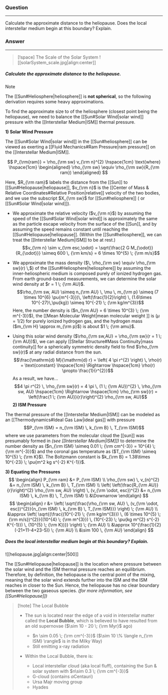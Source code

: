 ### Question
---
Calculate the approximate distance to the heliopause. Does the local interstellar medium begin at this boundary? Explain.

### Answer
---

> [!space] The Scale of the Solar System
> ![[solarSystem_scale.jpg|align:center]]

##### Calculate the approximate distance to the heliopause.

> [!note]
> The [[Sun#Heliosphere|heliosphere]] is **not spherical**, so the following derivation requires some heavy approximations.

To find the approximate size to of the heliosphere (closest point being the heliopause), we need to balance the [[Sun#Solar Wind|solar wind]] pressure with the [[Interstellar Medium|ISM]] thermal pressure.


**1) Solar Wind Pressure**

The [[Sun#Solar Wind|solar wind]] in the [[Sun#heliosphere]] can be viewed as exerting a [[Fluid Mechanics#Ram Pressure|ram pressure]] on the [[Interstellar Medium|ISM]].

$$
P_{\rm{ram}} = \rho_{\rm sw} v_{\rm n}^{2} \hspace{1cm} \text{where} \hspace{1cm}
\begin{aligned}
	\rho_{\rm sw} \equiv \rho_{\rm sw}(R_{\rm ram})
\end{aligned}
$$

Here, $R_{\rm ram}$ labels the distance from the [[Sun]] to [[Sun#Heliopause|heliopause]], $v_{\rm n}$ is the [[Center of Mass & Relative Coordinates#Relative Position|relative]] velocity of the two bodies, and we use the subscript $X_{\rm sw}$ for [[Sun#heliosphere]] ( or [[Sun#Solar Wind|solar wind]]).

- We approximate the relative velocity ($v_{\rm n}$) by assuming the speed of the [[Sun#Solar Wind|solar wind]] is approximately the same as the particle escape velocity from the surface of the [[Sun]], and by assuming the speed remains constant until reaching the [[Sun#Heliopause|heliopause]]. (Within the [[Sun#heliosphere]], we can treat the [[Interstellar Medium|ISM]] to be at rest.) $$v_{\rm n} \sim v_{\rm esc,\odot} = \sqrt{\frac{2 G M_{\odot}}{R_{\odot}}} \simeq 600 \, {\rm km/s} = 6 \times 10^{5} \; {\rm m/s}$$

- We approximate the mass density ($\, \rho_{\rm sw} \equiv \rho_{\rm sw}(r) \,$) of the [[Sun#Heliosphere|heliosphere]] by assuming the inner-heliospheric medium is composed purely of ionized hydrogen gas. From earth ground-based measurements, we can determine the solar wind density at $r = 1 \; {\rm AU}$. $$\rho_{\rm sw, AU} \simeq n_{\rm AU} \, \mu \, m_{\rm p} \simeq (7 \times 10^{6} \pu{m^{-3}})\, \left(\frac{1}{2}\right) \, (1.6\times 10^{-27}\,\pu{kg}) \simeq 10^{-21} \; {\rm kg/m^{3}}$$Here, the number density is ($n_{\rm AU} = 6 \times 10^{3} \; {\rm m^{-3}}$), the [[Mean Molecular Weight|mean molecular weight ]] is ($\mu = 1/2$) for purely ionized hydrogen gas, and the hydrogen mass ($m_{\rm H} \approx m_{\rm p}$) is about $1 \; {\rm amu}$.

- Using this solar wind density ($\rho_{\rm sw,AU} = \rho_{\rm sw}(r = 1 \; {\rm AU})$), we can apply [[Stellar Structure#Mass Continuity|mass continuity]] for a spherically symmetric density field to find $\rho_{\rm sw}(r)$ at any radial distance from the sun. $$\frac{\mathrm{d} M}{\mathrm{d} r} = \left( 4 \pi r^{2} \right) \, \rho(r) = \text{constant} \hspace{1cm} \Rightarrow \hspace{1cm} \rho(r) \propto \frac{1}{r^{2}}$$As a result, we have... $$4 \pi r^{2} \, \rho_{\rm sw}(r) = 4 \pi \, (1 \; {\rm AU})^{2} \, \rho_{\rm sw, AU} \hspace{1cm} \Rightarrow \hspace{1cm} \rho_{\rm sw}(r) = \left(\frac{1 \; {\rm AU}}{r}\right)^{2} \rho_{\rm sw, AU}$$
**2) ISM Pressure**

The thermal pressure of the [[Interstellar Medium|ISM]] can be modeled as an [[Thermodynamics#Ideal Gas Law|ideal gas]] with pressure 
$$P_{\rm ISM} = n_{\rm ISM} \, k_{\rm B} \, T_{\rm ISM}$$
where we use parameters from the molecular cloud the [[sun]] was presumably formed in *(see [[Interstellar Medium|ISM]])* to determine the number density as ($n_{\rm ISM} \simeq 0.01 \; {\rm cm^{-3}} = 10^{4} \; {\rm m^{-3}}$) and the coronal gas temperature as ($T_{\rm ISM} \simeq 10^{5} \; {\rm K}$). The Boltzmann constant is $k_{\rm B} = 1.38\times 10^{-23} \; \pu{m^2 kg s^{-2} K^{-1}}$.


**3) Equating the Pressures**
$$
\begin{align}
	P_{\rm ram} &= P_{\rm ISM} \\
	\rho_{\rm sw} \, v_{n}^{2} &= n_{\rm ISM} \, k_{\rm B} \, T_{\rm ISM} \\
	\left( \left(\frac{R_{\rm AU}}{r}\right)^{2} \rho_{\rm sw, AU} \right) \, (v_{\rm \odot, esc})^{2} &= n_{\rm ISM} \, k_{\rm B} \, T_{\rm ISM} \\
	&\Downarrow
\end{align}
$$
$$
\begin{align}
	r &= \left( \sqrt{\frac{\rho_{\rm sw, AU} \, (v_{\rm \odot, esc})^{2}}{n_{\rm ISM} \, k_{\rm B} \, T_{\rm ISM}}} \right) \; {\rm AU} \\
	&\approx \left( \sqrt{(\frac{(10^{-21} \; {\rm kg/m^{3}}) \, (6 \times 10^{5} \; {\rm m/s})^{2}}{(10^{4} \; {\rm m^{3}}) \, (10^{-23} \; \pu{kg m^{2} s^{-2} K^{-1}}) \, (10^{5} \; {\rm K})}} \right) \; {\rm AU} \\
	&\approx 10^{\frac{1}{2}(-21+11-4+23-5)} \; {\rm AU} \\
	&\sim 100 \, {\rm AU}
\end{align}
$$

##### Does the local interstellar medium begin at this boundary? Explain.

![[heliopause.jpg|align:center|500]]

The [[Sun#Heliopause|heliopause]] is the location where pressure between the solar wind and the ISM thermal pressure reaches an equilibrium. Therefore, by definition, the heliopause is the central point of the mixing, meaning that the solar wind extends further into the ISM and the ISM reaches in closer to the Sun. Hence, the heliopause has no clear boundary between the two gaseous species. *(for more information, see [[Sun#Heliopause]])*

> [!note] The Local Bubble
> 
> - The sun is located near the edge of a void in interstellar matter called the **Local Bubble**, which is believed to have resulted from an old supernovae ($\sim 10 - 20 \; {\rm Myr}$ ago)
> 	- $n \sim 0.05 \; {\rm cm^{-3}}$ ($\sim 10 \% \langle n_{\rm ISM} \rangle$ is in the Milky Way)
> 	- Still emitting x-ray radiation
> 
> - Within the Local Bubble, there is:
> 	- Local interstellar cloud (aka local fluff), containing the Sun & solar system with $n\sim 0.3 \; {\rm cm^{-3}}$ 
> 	- G-cloud (contains $\alpha$Centauri)
> 	- Ursa Majr moving group
> 	- Hyades

